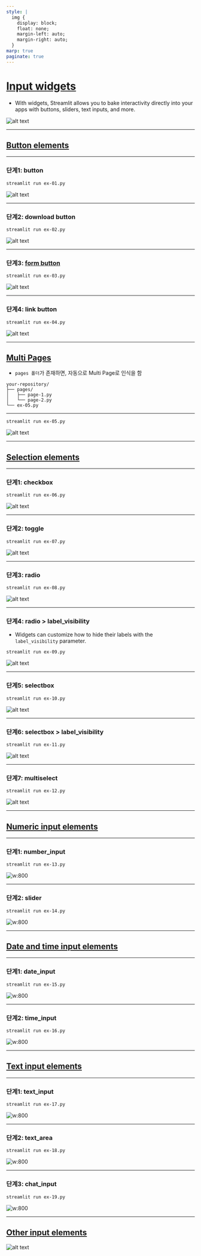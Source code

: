 ```yaml
---
style: |
  img {
    display: block;
    float: none;
    margin-left: auto;
    margin-right: auto;
  }
marp: true
paginate: true
---
```

# [Input widgets](https://docs.streamlit.io/develop/api-reference/widgets)
- With widgets, Streamlit allows you to bake interactivity directly into your apps with buttons, sliders, text inputs, and more.

![alt text](./img/image.png)

---
## [Button elements](https://docs.streamlit.io/develop/api-reference/widgets#button-elements)

---
### 단계1: button 
```shell
streamlit run ex-01.py
```
![alt text](./img/image-1.png)

---
### 단계2: download button 
```shell
streamlit run ex-02.py
```
![alt text](./img/image-2.png)

---
### 단계3: [form button](https://blog.streamlit.io/introducing-submit-button-and-forms/) 
```shell
streamlit run ex-03.py
```
![alt text](./img/image-3.png)

---
### 단계4: link button 
```shell
streamlit run ex-04.py
```
![alt text](./img/image-4.png)

---
## [Multi Pages](https://docs.streamlit.io/develop/api-reference/widgets/st.page_link) 
- `pages 폴더`가 존재하면, 자동으로 Multi Page로 인식을 함 
```shell
your-repository/
├── pages/
│   ├── page-1.py
│   └── page-2.py
└── ex-05.py
```

---
```shell
streamlit run ex-05.py
```
![alt text](./img/image-5.png)

---
## [Selection elements](https://docs.streamlit.io/develop/api-reference/widgets#selection-elements)

---
### 단계1: checkbox 
```shell
streamlit run ex-06.py
```
![alt text](./img/image-6.png)

---
### 단계2: toggle 
```shell
streamlit run ex-07.py
```
![alt text](./img/image-7.png)

---
### 단계3: radio 
```shell
streamlit run ex-08.py
```
![alt text](./img/image-8.png)

---
### 단계4: radio > label_visibility
- Widgets can customize how to hide their labels with the `label_visibility` parameter.
```shell
streamlit run ex-09.py
```
![alt text](./img/image-9.png)

---
### 단계5: selectbox
```shell
streamlit run ex-10.py
```
![alt text](./img/image-10.png)

---
### 단계6: selectbox > label_visibility
```shell
streamlit run ex-11.py
```
![alt text](./img/image-11.png)

---
### 단계7: multiselect
```shell
streamlit run ex-12.py
```
![alt text](./img/image-12.png)

---
## [Numeric input elements](https://docs.streamlit.io/develop/api-reference/widgets#numeric-input-elements)

---
### 단계1: number_input
```shell
streamlit run ex-13.py
```
![w:800](./img/image-13.png)

---
### 단계2: slider
```shell
streamlit run ex-14.py
```
![w:800](./img/image-14.png)

---
## [Date and time input elements](https://docs.streamlit.io/develop/api-reference/widgets#date-and-time-input-elements)

---
### 단계1: date_input
```shell
streamlit run ex-15.py
```
![w:800](./img/image-15.png)

---
### 단계2: time_input
```shell
streamlit run ex-16.py
```
![w:800](./img/image-16.png)

---
## [Text input elements](https://docs.streamlit.io/develop/api-reference/widgets#text-input-elements)

---
### 단계1: text_input
```shell
streamlit run ex-17.py
```
![w:800](./img/image-17.png)

---
### 단계2: text_area
```shell
streamlit run ex-18.py
```
![w:800](./img/image-18.png)

---
### 단계3: chat_input
```shell
streamlit run ex-19.py
```
![w:800](./img/image-19.png)

---
## [Other input elements](https://docs.streamlit.io/develop/api-reference/widgets#other-input-elements)
![alt text](./img/image-20.png)



